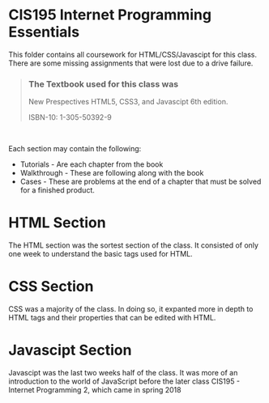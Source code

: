 CIS195 Internet Programming Essentials
========================================
This folder contains all coursework for HTML/CSS/Javascipt for this class. There are some missing assignments that were lost due to a drive failure.
<br>
> ### The Textbook used for this class was
> New Prespectives HTML5, CSS3, and Javascipt 6th edition.
>
> ISBN-10: 1-305-50392-9

<br>

Each section may contain the following:
* Tutorials - Are each chapter from the book
* Walkthrough - These are following along with the book
* Cases - These are problems at the end of a chapter that must be solved for a finished product.

HTML Section
============
The HTML section was the sortest section of the class. It consisted of only one week to understand the basic tags
used for HTML.

CSS Section
============
CSS was a majority of the class. In doing so, it expanted more in depth to HTML tags and their properties that can
be edited with HTML.

Javascipt Section
==================
Javascipt was the last two weeks half of the class. It was more of an introduction to the world of JavaScript before
the later class CIS195 - Internet Programming 2, which came in spring 2018
